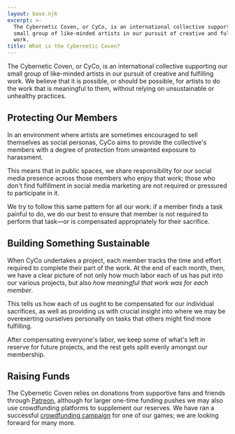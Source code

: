 ```yaml
---
layout: base.njk
excerpt: >-
  The Cybernetic Coven, or CyCo, is an international collective supporting our
  small group of like-minded artists in our pursuit of creative and fulfilling
  work.
title: What is the Cybernetic Coven?
---
```


The Cybernetic Coven, or CyCo, is an international collective supporting our small group of like-minded artists in our pursuit of creative and fulfilling work. We believe that it is possible, or should be possible, for artists to do the work that is meaningful to them, without relying on unsustainable or unhealthy practices.

## Protecting Our Members

In an environment where artists are sometimes encouraged to sell themselves as social personas, CyCo aims to provide the collective's members with a degree of protection from unwanted exposure to harassment.

This means that in public spaces, we share responsibility for our social media presence across those members who enjoy that work; those who don't find fulfillment in social media marketing are not required or pressured to participate in it.

We try to follow this same pattern for all our work: if a member finds a task painful to do, we do our best to ensure that member is not required to perform that task—or is compensated appropriately for their sacrifice.

## Building Something Sustainable

When CyCo undertakes a project, each member tracks the time and effort required to complete their part of the work. At the end of each month, then, we have a clear picture of not only how much labor each of us has put into our various projects, but also *how meaningful that work was for each member*.

This tells us how each of us ought to be compensated for our individual sacrifices, as well as providing us with crucial insight into where we may be overexerting ourselves personally on tasks that others might find more fulfilling.

After compensating everyone's labor, we keep some of what's left in reserve for future projects, and the rest gets split evenly amongst our membership.

## Raising Funds

The Cybernetic Coven relies on donations from supportive fans and friends through [Patreon](https://www.patreon.com/CyberneticCoven), although for larger one-time funding pushes we may also use crowdfunding platforms to supplement our reserves. We have ran a successful [crowdfunding campaign]() for one of our games; we are looking forward for many more. 
